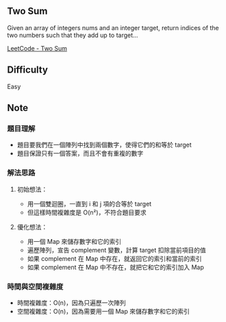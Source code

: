 ## Two Sum

Given an array of integers nums and an integer target, return indices of the two numbers such that they add up to target...

[LeetCode - Two Sum](https://leetcode.com/problems/two-sum/description/?envType=problem-list-v2&envId=array)

## Difficulty

Easy

## Note

### 題目理解

- 題目要我們在一個陣列中找到兩個數字，使得它們的和等於 target
- 題目保證只有一個答案，而且不會有重複的數字

### 解法思路

1. 初始想法：

   - 用一個雙迴圈，一直到 i 和 j 項的合等於 target
   - 但這樣時間複雜度是 O(n²)，不符合題目要求
   
2. 優化想法：

   - 用一個 Map 來儲存數字和它的索引
   - 遍歷陣列，宣告 complement 變數，計算 target 扣除當前項目的值
   - 如果 complement 在 Map 中存在，就返回它的索引和當前的索引
   - 如果 complement 在 Map 中不存在，就把它和它的索引加入 Map

### 時間與空間複雜度

- 時間複雜度：O(n)，因為只遍歷一次陣列
- 空間複雜度：O(n)，因為需要用一個 Map 來儲存數字和它的索引